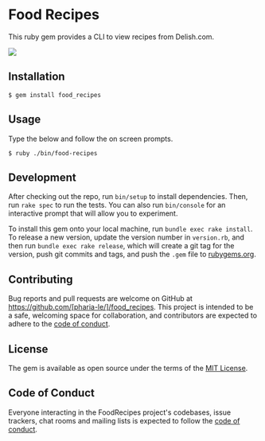 # Food Recipes

This ruby gem provides a CLI to view recipes from Delish.com.

<a href="https://asciinema.org/a/hmQawp0XxQqpVS6vVToWV2Wqg" target="_blank"><img src="https://asciinema.org/a/hmQawp0XxQqpVS6vVToWV2Wqg.svg" /></a>

## Installation

    $ gem install food_recipes

## Usage

Type the below and follow the on screen prompts.
    
    $ ruby ./bin/food-recipes

## Development

After checking out the repo, run `bin/setup` to install dependencies. Then, run `rake spec` to run the tests. You can also run `bin/console` for an interactive prompt that will allow you to experiment.

To install this gem onto your local machine, run `bundle exec rake install`. To release a new version, update the version number in `version.rb`, and then run `bundle exec rake release`, which will create a git tag for the version, push git commits and tags, and push the `.gem` file to [rubygems.org](https://rubygems.org).

## Contributing

Bug reports and pull requests are welcome on GitHub at https://github.com/[pharia-le/]/food_recipes. This project is intended to be a safe, welcoming space for collaboration, and contributors are expected to adhere to the [code of conduct](https://github.com/[pharia-le/]/food_recipes/blob/master/CODE_OF_CONDUCT.md).


## License

The gem is available as open source under the terms of the [MIT License](https://opensource.org/licenses/MIT).

## Code of Conduct

Everyone interacting in the FoodRecipes project's codebases, issue trackers, chat rooms and mailing lists is expected to follow the [code of conduct](https://github.com/[pharia-le/]/food_recipes/blob/master/CODE_OF_CONDUCT.md).
